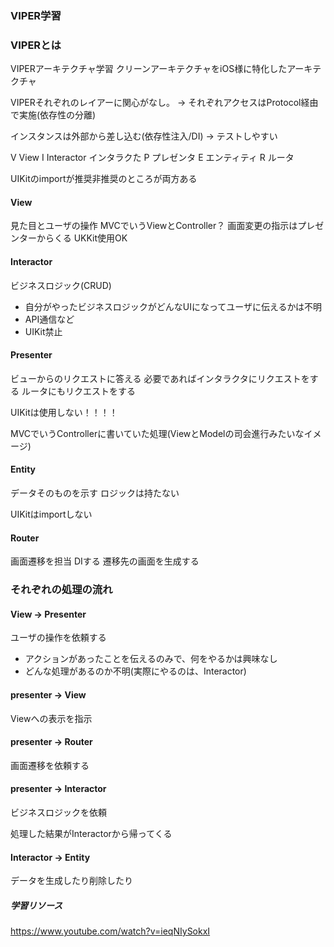 ### VIPER学習

### VIPERとは
VIPERアーキテクチャ学習
クリーンアーキテクチャをiOS様に特化したアーキテクチャ

VIPERそれぞれのレイアーに関心がなし。
→ それぞれアクセスはProtocol経由で実施(依存性の分離)

インスタンスは外部から差し込む(依存性注入/DI)
→ テストしやすい

V View 
I Interactor インタラクた
P プレゼンタ
E エンティティ
R ルータ

UIKitのimportが推奨非推奨のところが両方ある

#### View
見た目とユーザの操作
MVCでいうViewとController？
画面変更の指示はプレゼンターからくる
UKKit使用OK

#### Interactor
ビジネスロジック(CRUD)

- 自分がやったビジネスロジックがどんなUIになってユーザに伝えるかは不明
- API通信など
- UIKit禁止

#### Presenter
ビューからのリクエストに答える
必要であればインタラクタにリクエストをする
ルータにもリクエストをする

UIKitは使用しない！！！！

MVCでいうControllerに書いていた処理(ViewとModelの司会進行みたいなイメージ)

#### Entity
データそのものを示す
ロジックは持たない

UIKitはimportしない

#### Router
画面遷移を担当
DIする
遷移先の画面を生成する

### それぞれの処理の流れ
#### View → Presenter 
ユーザの操作を依頼する
- アクションがあったことを伝えるのみで、何をやるかは興味なし
- どんな処理があるのか不明(実際にやるのは、Interactor)

#### presenter → View
Viewへの表示を指示

#### presenter → Router
画面遷移を依頼する

#### presenter → Interactor
ビジネスロジックを依頼

処理した結果がInteractorから帰ってくる

#### Interactor → Entity
データを生成したり削除したり

##### 学習リソース
https://www.youtube.com/watch?v=ieqNIySokxI
